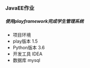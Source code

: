 ### JavaEE作业
##### 使用playframework完成学生管理系统
* 项目环境
* play版本     1.5
* Python版本   3.6
* 开发工具   IDEA
* 数据库    mysql
